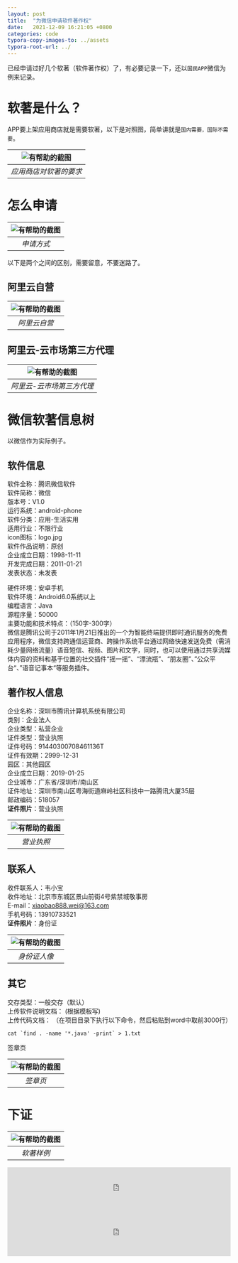 ```yaml
---
layout: post
title:  "为微信申请软件著作权"
date:   2021-12-09 16:21:05 +0800
categories: code
typora-copy-images-to: ../assets
typora-root-url: ../
---
```


已经申请过好几个软著（软件著作权）了，有必要记录一下，还以`国民APP`微信为例来记录。

# 软著是什么？
APP要上架应用商店就是需要软著，以下是对照图，简单讲就是`国内需要，国际不需要`。

| ![有帮助的截图](/assets/WX20211209-195818.png) |
| :----------------------------------------: |
|          *应用商店对软著的要求*          |

# 怎么申请

| ![有帮助的截图](/assets/WX20211209-210407.png) |
| :----------------------------------------: |
|          *申请方式*          |

以下是两个之间的区别，需要留意，不要迷路了。

## 阿里云自营

| ![有帮助的截图](/assets/1639055223441.jpg) |
| :----------------------------------------: |
|          *阿里云自营*          |

## 阿里云-云市场第三方代理

| ![有帮助的截图](/assets/WX20211209-210848.png) |
| :----------------------------------------: |
|          *阿里云-云市场第三方代理*          |


# 微信软著信息树
以微信作为实际例子。
## 软件信息
软件全称：腾讯微信软件  
软件简称：微信  
版本号：V1.0  
运行系统：android-phone  
软件分类：应用-生活实用  
适用行业：不限行业  
icon图标：logo.jpg  
软件作品说明：原创  
企业成立日期：1998-11-11  
开发完成日期：2011-01-21  
发表状态：未发表  

硬件环境：安卓手机  
软件环境：Android6.0系统以上  
编程语言：Java  
源程序量：50000  
主要功能和技术特点：（150字-300字）  
微信是腾讯公司于2011年1月21日推出的一个为智能终端提供即时通讯服务的免费应用程序，微信支持跨通信运营商、跨操作系统平台通过网络快速发送免费（需消耗少量网络流量）语音短信、视频、图片和文字，同时，也可以使用通过共享流媒体内容的资料和基于位置的社交插件“摇一摇”、“漂流瓶”、“朋友圈”、”公众平台“、”语音记事本“等服务插件。  

## 著作权人信息
企业名称：深圳市腾讯计算机系统有限公司  
类别：企业法人  
企业类型：私营企业  
证件类型：营业执照  
证件号码：91440300708461136T  
证件有效期：2999-12-31  
园区：其他园区  
企业成立日期：2019-01-25  
企业城市：广东省/深圳市/南山区  
证件地址：深圳市南山区粤海街道麻岭社区科技中一路腾讯大厦35层  
邮政编码：518057  
**证件照片**：营业执照  

| ![有帮助的截图](/assets/营业执照_空.jpg) |
| :----------------------------------------: |
|          *营业执照*          |

## 联系人
收件联系人：韦小宝  
收件地址：北京市东城区景山前街4号紫禁城敬事房  
E-mail：xiaobao888.wei@163.com  
手机号码：13910733521  
**证件照片**：身份证  

| ![有帮助的截图](/assets/韦小宝身份证人像.jpg) |
| :----------------------------------------: |
|          *身份证人像*          |

## 其它
交存类型：一般交存（默认）  
上传软件说明文档： (根据模板写)  
上传代码文档： （在项目目录下执行以下命令，然后粘贴到word中取前3000行）  

````shell
cat `find . -name '*.java' -print` > 1.txt
````

签章页

| ![有帮助的截图](/assets/WX20211209-204844.png) |
| :----------------------------------------: |
|          *签章页*          |

# 下证

| ![有帮助的截图](/assets/软著样例.jpg) |
| :----------------------------------------: |
|          *软著样例*          |



<iframe width="100%" height="100vh" src="https://www.youtube.com/embed/RII0GdItQ-I?rel=0" title="YouTube video player" frameborder="0" allow="accelerometer; autoplay; clipboard-write; encrypted-media; gyroscope; picture-in-picture" allowfullscreen></iframe>

<iframe width="100%" height="100vh" src="https://www.youtube.com/embed/Gpil08MHzx8?rel=0" title="YouTube video player" frameborder="0" allow="accelerometer; autoplay; clipboard-write; encrypted-media; gyroscope; picture-in-picture" allowfullscreen></iframe>
